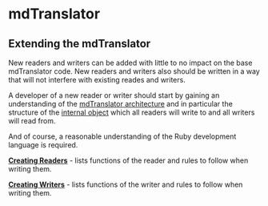 # mdTranslator

## Extending the mdTranslator

New readers and writers can be added with little to no impact on the base mdTranslator code.  New readers and writers also should be written in a way that will not interfere with existing reades and writers.

A developer of a new reader or writer should start by gaining an understanding of the [mdTranslator architecture](../mdtranslator/translatorArchitecture.md) and in particular the structure of the [internal object](../mdtranslator/internalObject.md) which all readers will write to and all writers will read from.

And of course, a reasonable understanding of the Ruby development language is required. 

[__Creating Readers__](../mdtranslator/creatingReaders.md) - lists functions of the reader and rules to follow when writing them. 

[__Creating Writers__](../mdtranslator/creatingWriters.md) - lists functions of the writer and rules to follow when writing them. 

